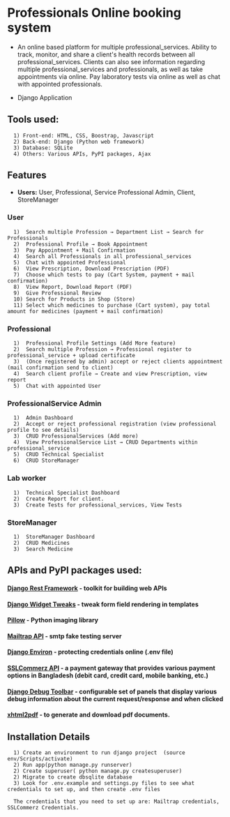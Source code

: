 # Professionals Online booking system

- An online based platform for multiple professional_services. Ability to track, monitor, and share a client's health records between all professional_services. Clients can also see information regarding multiple professional_services and professionals, as well as take appointments via online. Pay laboratory tests via online as well as chat with appointed professionals.

- Django Application

## Tools used:

      1) Front-end: HTML, CSS, Boostrap, Javascript
      2) Back-end: Django (Python web framework)
      3) Database: SQLite
      4) Others: Various APIs, PyPI packages, Ajax

## Features

- **Users:** User, Professional, Service Professional Admin, Client, StoreManager

### User

      1)  Search multiple Profession → Department List → Search for Professionals
      2)  Professional Profile → Book Appointment
      3)  Pay Appointment + Mail Confirmation
      4)  Search all Professionals in all professional_services
      5)  Chat with appointed Professional
      6)  View Prescription, Download Prescription (PDF)
      7)  Choose which tests to pay (Cart System, payment + mail confirmation)
      8)  View Report, Download Report (PDF)
      9)  Give Professional Review
      10) Search for Products in Shop (Store)
      11) Select which medicines to purchase (Cart system), pay total amount for medicines (payment + mail confirmation)

### Professional

      1)  Professional Profile Settings (Add More feature)
      2)  Search multiple Profession → Professional register to professional_service + upload certificate
      3)  (Once registered by admin) accept or reject clients appointment (mail confirmation send to client)
      4)  Search client profile → Create and view Prescription, view report
      5)  Chat with appointed User

### ProfessionalService Admin

      1)  Admin Dashboard
      2)  Accept or reject professional registration (view professional profile to see details)
      3)  CRUD ProfessionalServices (Add more)
      4)  View ProfessionalService List → CRUD Departments within professional_service
      5)  CRUD Technical Specialist
      6)  CRUD StoreManager

### Lab worker

      1)  Technical Specialist Dashboard
      2)  Create Report for client.
      3)  Create Tests for professional_services, View Tests

### StoreManager

      1)  StoreManager Dashboard
      2)  CRUD Medicines
      3)  Search Medicine

## APIs and PyPI packages used:

#### [Django Rest Framework](https://www.django-rest-framework.org/#installation) - toolkit for building web APIs

#### [Django Widget Tweaks](https://pypi.org/project/django-widget-tweaks/) - tweak form field rendering in templates

#### [Pillow](https://pillow.readthedocs.io/en/stable/index.html) - Python imaging library

#### [Mailtrap API](https://mailtrap.io/blog/django-send-email/) - smtp fake testing server

#### [Django Environ](https://django-environ.readthedocs.io/en/latest/) - protecting credentials online (.env file)

#### [SSLCommerz API](https://github.com/sslcommerz/SSLCommerz-Python) - a payment gateway that provides various payment options in Bangladesh (debit card, credit card, mobile banking, etc.)

#### [Django Debug Toolbar](https://django-debug-toolbar.readthedocs.io/en/latest/installation.html) - configurable set of panels that display various debug information about the current request/response and when clicked

#### [xhtml2pdf](https://xhtml2pdf.readthedocs.io/en/latest/usage.html) - to generate and download pdf documents.

## Installation Details

      1) Create an environment to run django project  (source env/Scripts/activate)
      2) Run app(python manage.py runserver)
      2) Create superuser( python manage.py createsuperuser)
      2) Migrate to create dbsqlite database
      3) Look for .env.example and settings.py files to see what credentials to set up, and then create .env files

      The credentials that you need to set up are: Mailtrap credentials, SSLCommerz Credentials.
